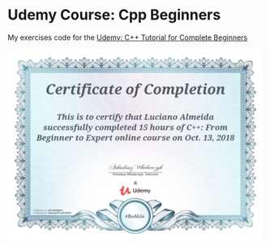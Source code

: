 # Udemy Course: Cpp Beginners

My exercises code for the [Udemy: C++ Tutorial for Complete Beginners](https://www.udemy.com/share/1000sQBUsZd15VQXw=/)
<p align="center">
  <img src="https://github.com/LucianoPAlmeida/udemy-course-cpp-beginners/blob/master/UC-L2P2NZTC-2.jpg" title="Certificate">
</p>
